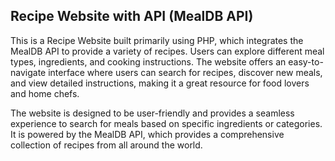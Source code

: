 ## Recipe Website with API (MealDB API)

This is a Recipe Website built primarily using PHP, which integrates the MealDB API to provide a variety of recipes. Users can explore different meal types, ingredients, and cooking instructions. The website offers an easy-to-navigate interface where users can search for recipes, discover new meals, and view detailed instructions, making it a great resource for food lovers and home chefs. 

The website is designed to be user-friendly and provides a seamless experience to search for meals based on specific ingredients or categories. It is powered by the MealDB API, which provides a comprehensive collection of recipes from all around the world.
